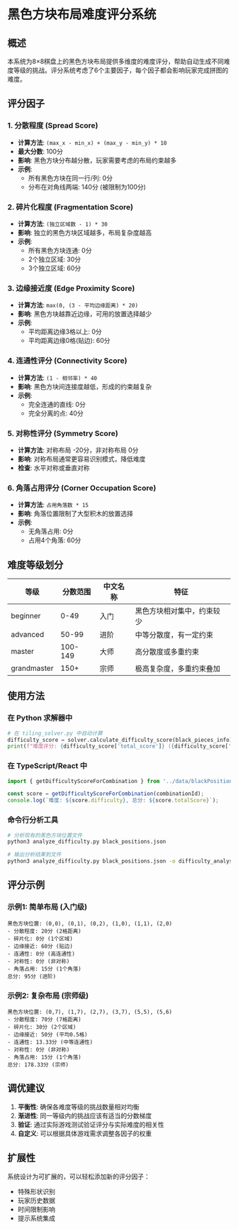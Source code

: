 # 黑色方块布局难度评分系统

## 概述

本系统为8×8棋盘上的黑色方块布局提供多维度的难度评分，帮助自动生成不同难度等级的挑战。评分系统考虑了6个主要因子，每个因子都会影响玩家完成拼图的难度。

## 评分因子

### 1. 分散程度 (Spread Score)
- **计算方法**: `(max_x - min_x) + (max_y - min_y) * 10`
- **最大分数**: 100分
- **影响**: 黑色方块分布越分散，玩家需要考虑的布局约束越多
- **示例**: 
  - 所有黑色方块在同一行/列: 0分
  - 分布在对角线两端: 140分 (被限制为100分)

### 2. 碎片化程度 (Fragmentation Score)
- **计算方法**: `(独立区域数 - 1) * 30`
- **影响**: 独立的黑色方块区域越多，布局复杂度越高
- **示例**:
  - 所有黑色方块连通: 0分
  - 2个独立区域: 30分
  - 3个独立区域: 60分

### 3. 边缘接近度 (Edge Proximity Score)
- **计算方法**: `max(0, (3 - 平均边缘距离) * 20)`
- **影响**: 黑色方块越靠近边缘，可用的放置选择越少
- **示例**:
  - 平均距离边缘3格以上: 0分
  - 平均距离边缘0格(贴边): 60分

### 4. 连通性评分 (Connectivity Score)
- **计算方法**: `(1 - 相邻率) * 40`
- **影响**: 黑色方块间连接度越低，形成的约束越复杂
- **示例**:
  - 完全连通的直线: 0分
  - 完全分离的点: 40分

### 5. 对称性评分 (Symmetry Score)
- **计算方法**: 对称布局 -20分，非对称布局 0分
- **影响**: 对称布局通常更容易识别模式，降低难度
- **检查**: 水平对称或垂直对称

### 6. 角落占用评分 (Corner Occupation Score)
- **计算方法**: `占用角落数 * 15`
- **影响**: 角落位置限制了大型积木的放置选择
- **示例**:
  - 无角落占用: 0分
  - 占用4个角落: 60分

## 难度等级划分

| 等级 | 分数范围 | 中文名称 | 特征 |
|------|----------|----------|------|
| beginner | 0-49 | 入门 | 黑色方块相对集中，约束较少 |
| advanced | 50-99 | 进阶 | 中等分散度，有一定约束 |
| master | 100-149 | 大师 | 高分散度或多重约束 |
| grandmaster | 150+ | 宗师 | 极高复杂度，多重约束叠加 |

## 使用方法

### 在 Python 求解器中
```python
# 在 tiling_solver.py 中自动计算
difficulty_score = solver.calculate_difficulty_score(black_pieces_info)
print(f"难度评分: {difficulty_score['total_score']} ({difficulty_score['difficulty']})")
```

### 在 TypeScript/React 中
```typescript
import { getDifficultyScoreForCombination } from '../data/blackPositions';

const score = getDifficultyScoreForCombination(combinationId);
console.log(`难度: ${score.difficulty}, 总分: ${score.totalScore}`);
```

### 命令行分析工具
```bash
# 分析现有的黑色方块位置文件
python3 analyze_difficulty.py black_positions.json

# 输出分析结果到文件
python3 analyze_difficulty.py black_positions.json -o difficulty_analysis.txt
```

## 评分示例

### 示例1: 简单布局 (入门级)
```
黑色方块位置: (0,0), (0,1), (0,2), (1,0), (1,1), (2,0)
- 分散程度: 20分 (2格距离)
- 碎片化: 0分 (1个区域)
- 边缘接近: 60分 (贴边)
- 连通性: 0分 (高连通性)
- 对称性: 0分 (非对称)
- 角落占用: 15分 (1个角落)
总分: 95分 (进阶)
```

### 示例2: 复杂布局 (宗师级)
```
黑色方块位置: (0,7), (1,7), (2,7), (3,7), (5,5), (5,6)
- 分散程度: 70分 (7格距离)
- 碎片化: 30分 (2个区域)
- 边缘接近: 50分 (平均0.5格)
- 连通性: 13.33分 (中等连通性)
- 对称性: 0分 (非对称)
- 角落占用: 15分 (1个角落)
总分: 178.33分 (宗师)
```

## 调优建议

1. **平衡性**: 确保各难度等级的挑战数量相对均衡
2. **渐进性**: 同一等级内的挑战应该有适当的分数梯度
3. **验证**: 通过实际游戏测试验证评分与实际难度的相关性
4. **自定义**: 可以根据具体游戏需求调整各因子的权重

## 扩展性

系统设计为可扩展的，可以轻松添加新的评分因子：
- 特殊形状识别
- 玩家历史数据
- 时间限制影响
- 提示系统集成
